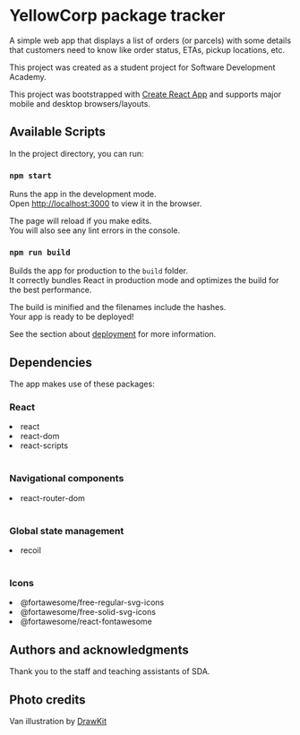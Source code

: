 # YellowCorp package tracker

A simple web app that displays a list of orders (or parcels) with some details that customers need to know like order status, ETAs, pickup locations, etc.

This project was created as a student project for Software Development Academy.

This project was bootstrapped with [Create React App](https://github.com/facebook/create-react-app) and supports major mobile and desktop browsers/layouts.

## Available Scripts

In the project directory, you can run:

### `npm start`

Runs the app in the development mode.\
Open [http://localhost:3000](http://localhost:3000) to view it in the browser.

The page will reload if you make edits.\
You will also see any lint errors in the console.

### `npm run build`

Builds the app for production to the `build` folder.\
It correctly bundles React in production mode and optimizes the build for the best performance.

The build is minified and the filenames include the hashes.\
Your app is ready to be deployed!

See the section about [deployment](https://facebook.github.io/create-react-app/docs/deployment) for more information.

## Dependencies

The app makes use of these packages:
### React
<li>react</li>
<li>react-dom</li>
<li>react-scripts</li>
<br/>

### Navigational components
<li>react-router-dom</li>
<br/>

### Global state management
<li>recoil</li>
<br/>

### Icons
<li>@fortawesome/free-regular-svg-icons</li>
<li>@fortawesome/free-solid-svg-icons</li>
<li>@fortawesome/react-fontawesome</li>

## Authors and acknowledgments
Thank you to the staff and teaching assistants of SDA.

## Photo credits
Van illustration by [DrawKit](https://www.drawkit.io/)


    


